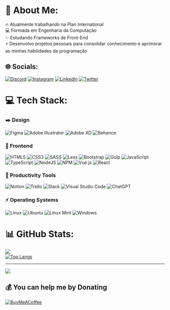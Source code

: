 # 💫 About Me:
🔥 Atualmente trabalhando na Plan International<br>💻 Formada em Engenharia da Computação<br>✨ Estudando Frameworks de Front-End<br>⚡ Desenvolvo projetos pessoais para consolidar conhecimento e aprimorar as minhas habilidades de programação


## 🌐 Socials:
[![Discord](https://img.shields.io/badge/Discord-386641?style=for-the-badge&logo=discord&logoColor=white)](https://discord.gg/jul1anaportela#2533)
[![Instagram](https://img.shields.io/badge/Instagram-386641?style=for-the-badge&logo=Instagram&logoColor=white)](https://instagram.com/jul1anaportela)
[![LinkedIn](https://img.shields.io/badge/LinkedIn-386641?style=for-the-badge&logo=linkedin&logoColor=white)](https://linkedin.com/in/https://www.linkedin.com/in/jul1anaportela/)
[![Twitter](https://img.shields.io/badge/Twitter-386641?style=for-the-badge&logo=Twitter&logoColor=white)](https://twitter.com/jul1anaportela)

# 💻 Tech Stack:

### ✒️ Design
![Figma](https://img.shields.io/badge/Figma-553982?style=for-the-badge&logo=figma&logoColor=white)
![Adobe Illustrator](https://img.shields.io/badge/Adobe%20Illustrator-553982?style=for-the-badge&logo=adobeillustrator&logoColor=white)
![Adobe XD](https://img.shields.io/badge/Adobe%20XD-553982?style=for-the-badge&logo=Adobe%20XD&logoColor=white)
![Behance](https://img.shields.io/badge/Behance-553982?style=for-the-badge&logo=behance&logoColor=white)

### 🚀 Frontend
![HTML5](https://img.shields.io/badge/HTML5-553982?style=for-the-badge&logo=html5&logoColor=white)
![CSS3](https://img.shields.io/badge/CSS3-553982?style=for-the-badge&logo=css3&logoColor=white)
![SASS](https://img.shields.io/badge/SASS-553982?style=for-the-badge&logo=SASS&logoColor=white)
![Less](https://img.shields.io/badge/Less-553982?style=for-the-badge&logo=less&logoColor=white)
![Bootstrap](https://img.shields.io/badge/Bootstrap-553982?style=for-the-badge&logo=bootstrap&logoColor=white)
![Gulp](https://img.shields.io/badge/GULP-553982?style=for-the-badge&logo=gulp&logoColor=white)
![JavaScript](https://img.shields.io/badge/JavaScript-553982?style=for-the-badge&logo=javascript&logoColor=%23F7DF1E)
![TypeScript](https://img.shields.io/badge/TypeScript-553982?style=for-the-badge&logo=typescript&logoColor=white)
![NodeJS](https://img.shields.io/badge/NodeJS-553982?style=for-the-badge&logo=node.js&logoColor=white)
![NPM](https://img.shields.io/badge/NPM-553982?style=for-the-badge&logo=npm&logoColor=white)
![Vue.js](https://img.shields.io/badge/Vue.js-553982?style=for-the-badge&logo=vuedotjs&logoColor=%234FC08D)
![React](https://img.shields.io/badge/React-553982?style=for-the-badge&logo=react&logoColor=%2361DAFB)

### 🔖 Productivity Tools
![Notion](https://img.shields.io/badge/Notion-553982?style=for-the-badge&logo=notion&logoColor=white)
![Trello](https://img.shields.io/badge/Trello-553982?style=for-the-badge&logo=trello&logoColor=white)
![Slack](https://img.shields.io/badge/Slack-553982?style=for-the-badge&logo=slack&logoColor=white)
![Visual Studio Code](https://img.shields.io/badge/Visual%20Studio%20Code-553982?style=for-the-badge&logo=visual-studio-code&logoColor=white)
![ChatGPT](https://img.shields.io/badge/ChatGPT-553982?style=for-the-badge&logo=openai&logoColor=white)

### ⚡ Operating Systems
![Linux](https://img.shields.io/badge/Linux-553982?style=for-the-badge&logo=linux&logoColor=white)
![Ubuntu](https://img.shields.io/badge/Ubuntu-553982?style=for-the-badge&logo=ubuntu&logoColor=white)
![Linux Mint](https://img.shields.io/badge/Linux%20Mint-553982?style=for-the-badge&logo=Linux%20Mint&logoColor=white)
![Windows](https://img.shields.io/badge/Windows-553982?style=for-the-badge&logo=windows&logoColor=white)
# 📊 GitHub Stats:

![](https://github-readme-streak-stats.herokuapp.com/?user=jul1anaportela&theme=dark&hide_border=false)<br/>
[![Top Langs](https://github-readme-stats.vercel.app/api/top-langs/?username=jul1anaportela&theme=dark&hide_border=false)](https://github.com/anuraghazra/github-readme-stats)<br/>


---
[![](https://visitcount.itsvg.in/api?id=jul1anaportela&icon=0&color=0)](https://visitcount.itsvg.in)

  ## 💰 You can help me by Donating
  [![BuyMeACoffee](https://img.shields.io/badge/Buy%20Me%20a%20Coffee-ffdd00?style=for-the-badge&logo=buy-me-a-coffee&logoColor=black)](https://buymeacoffee.com/https://www.buymeacoffee.com/jul1anaportela) 

  
<!-- Proudly created with GPRM ( https://gprm.itsvg.in ) -->
